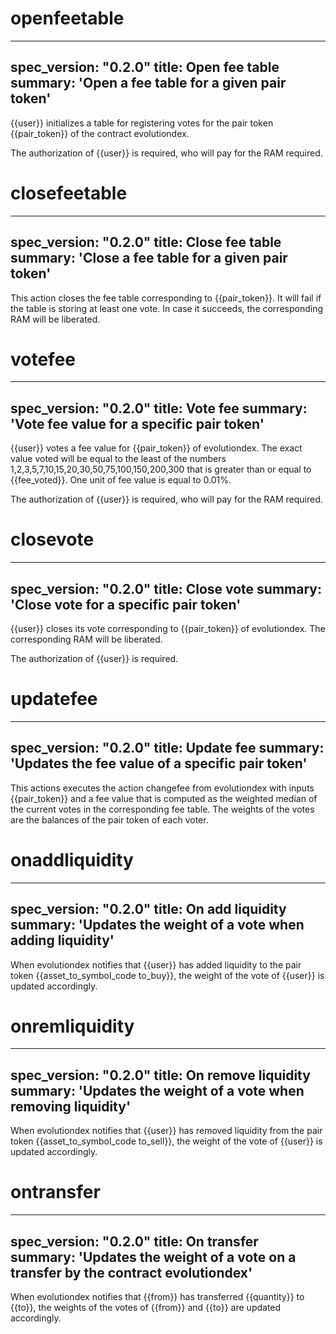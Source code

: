 <h1 class="contract">openfeetable</h1>

---
spec_version: "0.2.0"
title: Open fee table
summary: 'Open a fee table for a given pair token'
---

{{user}} initializes a table for registering votes for the pair token 
{{pair_token}} of the contract evolutiondex.

The authorization of {{user}} is required, who will pay for the RAM required.


<h1 class="contract">closefeetable</h1>

---
spec_version: "0.2.0"
title: Close fee table
summary: 'Close a fee table for a given pair token'
---

This action closes the fee table corresponding to {{pair_token}}. It will fail if the table is storing at least one vote. 
In case it succeeds, the corresponding RAM will be liberated.


<h1 class="contract">votefee</h1>

---
spec_version: "0.2.0"
title: Vote fee
summary: 'Vote fee value for a specific pair token'
---

{{user}} votes a fee value for {{pair_token}} of evolutiondex.
The exact value voted will be equal to the least of the numbers
1,2,3,5,7,10,15,20,30,50,75,100,150,200,300 that is greater than or equal to {{fee_voted}}. One unit of fee value is equal to 0.01%.

The authorization of {{user}} is required, who will pay for the RAM required.

<h1 class="contract">closevote</h1>

---
spec_version: "0.2.0"
title: Close vote
summary: 'Close vote for a specific pair token'
---

{{user}} closes its vote corresponding to {{pair_token}} of evolutiondex.
The corresponding RAM will be liberated.

The authorization of {{user}} is required.


<h1 class="contract">updatefee</h1>

---
spec_version: "0.2.0"
title: Update fee
summary: 'Updates the fee value of a specific pair token'
---

This actions executes the action changefee from evolutiondex with inputs {{pair_token}} and a fee value that is computed as the weighted median of the current votes in the corresponding fee table. 
The weights of the votes are the balances of the pair token of each voter. 


<h1 class="contract">onaddliquidity</h1>

---
spec_version: "0.2.0"
title: On add liquidity
summary: 'Updates the weight of a vote when adding liquidity'
---

When evolutiondex notifies that {{user}} has added liquidity to the pair token {{asset_to_symbol_code to_buy}}, the weight of the vote of {{user}} is updated accordingly.

<h1 class="contract">onremliquidity</h1>

---
spec_version: "0.2.0"
title: On remove liquidity
summary: 'Updates the weight of a vote when removing liquidity'
---

When evolutiondex notifies that {{user}} has removed liquidity from the pair token {{asset_to_symbol_code to_sell}}, the weight of the vote of {{user}} is updated accordingly.


<h1 class="contract">ontransfer</h1>

---
spec_version: "0.2.0"
title: On transfer
summary: 'Updates the weight of a vote on a transfer by the contract evolutiondex'
---

When evolutiondex notifies that {{from}} has transferred {{quantity}} to {{to}}, the weights of the votes of {{from}} and {{to}} are updated accordingly.